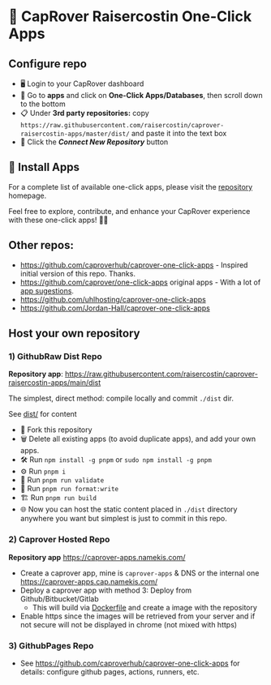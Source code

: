 # 🚀 CapRover Raisercostin One-Click Apps

## Configure repo

- 🖥️ Login to your CapRover dashboard
- 📲 Go to **apps** and click on **One-Click Apps/Databases**, then scroll down to the bottom
- 📋 Under **3rd party repositories:** copy `https://raw.githubusercontent.com/raisercostin/caprover-raisercostin-apps/master/dist/` and paste it into the text box
- 🔄 Click the **_Connect New Repository_** button

## 🚀 Install Apps

For a complete list of available one-click apps, please visit the [repository](https://html-preview.github.io/?url=https://raw.githubusercontent.com/raisercostin/caprover-raisercostin-apps/main/dist/index.html) homepage.

Feel free to explore, contribute, and enhance your CapRover experience with these one-click apps! 🚢✨

## Other repos:

- <https://github.com/caproverhub/caprover-one-click-apps> - Inspired initial version of this repo. Thanks.
- <https://github.com/caprover/one-click-apps> original apps - With a lot of [app sugestions](https://github.com/caprover/one-click-apps/issues).
- <https://github.com/uhlhosting/caprover-one-click-apps>
- <https://github.com/Jordan-Hall/caprover-one-click-apps>

## Host your own repository

### 1) GithubRaw Dist Repo

**Repository app**: https://raw.githubusercontent.com/raisercostin/caprover-raisercostin-apps/main/dist

The simplest, direct method: compile locally and commit `./dist` dir.

See [dist/](dist/) for content

- 🍴 Fork this repository
- 🗑️ Delete all existing apps (to avoid duplicate apps), and add your own apps.
- 🛠️ Run `npm install -g pnpm` or `sudo npm install -g pnpm`
- ⚙️ Run `pnpm i`
- 🧪 Run `pnpm run validate`
- 📝 Run `pnpm run format:write`
- 🏗️ Run `pnpm run build`
- 🌐 Now you can host the static content placed in `./dist` directory anywhere you want but simplest is just to commit in this repo.

### 2) Caprover Hosted Repo

**Repository app** https://caprover-apps.namekis.com/

- Create a caprover app, mine is `caprover-apps` & DNS or the internal one https://caprover-apps.cap.namekis.com/
- Deploy a caprover app with method 3: Deploy from Github/Bitbucket/Gitlab
  - This will build via [Dockerfile](Dockerfile) and create a image with the repository
- Enable https since the images will be retrieved from your server and if not secure will not be displayed in chrome (not mixed with https)

### 3) GithubPages Repo

- See <https://github.com/caproverhub/caprover-one-click-apps> for details: configure github pages, actions, runners, etc.
